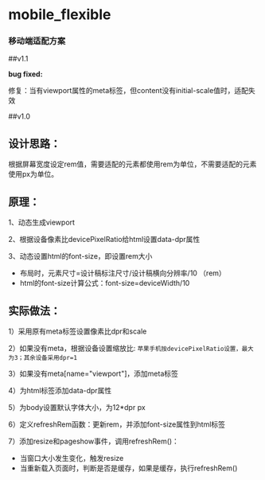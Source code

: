 ﻿# mobile_flexible

### 移动端适配方案

##v1.1

**bug fixed:**

修复：当有viewport属性的meta标签，但content没有initial-scale值时，适配失效

##v1.0

## 设计思路：

根据屏幕宽度设定rem值，需要适配的元素都使用rem为单位，不需要适配的元素使用px为单位。

## 原理：

1、动态生成viewport

2、根据设备像素比devicePixelRatio给html设置data-dpr属性

3、动态设置html的font-size，即设置rem大小

- 布局时，元素尺寸=设计稿标注尺寸/设计稿横向分辨率/10 （rem）
- html的font-size计算公式：font-size=deviceWidth/10

## 实际做法：

1）采用原有meta标签设置像素比dpr和scale

2）如果没有meta，根据设备设置缩放比:
   `苹果手机按devicePixelRatio设置，最大为3；其余设备采用dpr=1`

3）如果没有meta[name="viewport"]，添加meta标签

4）为html标签添加data-dpr属性

5）为body设置默认字体大小，为12*dpr px

6）定义refreshRem函数：更新rem，并添加font-size属性到html标签

7）添加resize和pageshow事件，调用refreshRem()：
   - 当窗口大小发生变化，触发resize
   - 当重新载入页面时，判断是否是缓存，如果是缓存，执行refreshRem()